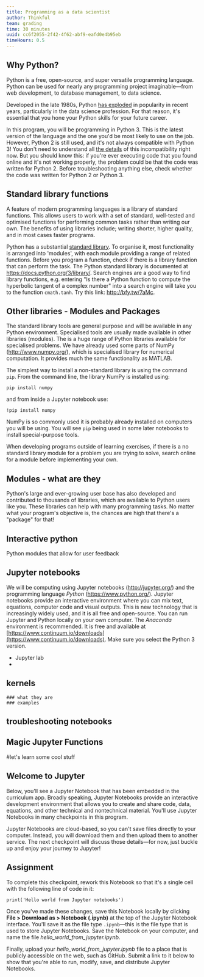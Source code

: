 ```yaml
---
title: Programming as a data scientist
author: Thinkful
team: grading
time: 30 minutes
uuid: cc6f2055-2f42-4f62-abf9-eafd0e4b95eb
timeHours: 0.5
---
```


## Why Python?

Python is a free, open-source, and super versatile programming language. Python can be used for nearly any programming project imaginable—from web development, to database management, to data science.

Developed in the late 1980s, Python [has exploded](https://www.economist.com/graphic-detail/2018/07/26/python-is-becoming-the-worlds-most-popular-coding-language) in popularity in recent years, particularly in the data science profession. For that reason, it's essential that you hone your Python skills for your future career. 

In this program, you will be programming in Python 3. This is the latest version of the language and the one you'd be most likely to use on the job. However, Python 2 is still used, and it's not always compatible with Python 3! You don't need to understand all [the details](https://wiki.python.org/moin/Python2orPython3) of this incompatibility right now. But you should know this: if you're ever executing code that you found online and it's not working properly, the problem could be that the code was written for Python 2. Before troubleshooting anything else, check whether the code was written for Python 2 or Python 3.
    
## Standard library functions
A feature of modern programming languages is a library of standard functions. This allows users to work with a set of standard, well-tested and optimised functions for performing common tasks rather than writing our own. The benefits of using libraries include; writing shorter, higher quality, and in most cases faster programs.

Python has a substantial [standard library](https://docs.python.org/3/library/). To organise it, most functionality is arranged into 'modules', with each module providing a range of related functions. Before you program a function, check if there is a library function that can perform the task. The Python standard library is documented at https://docs.python.org/3/library/.
Search engines are a good way to find library functions, e.g. entering "Is there a Python function to compute the hyperbolic tangent of a complex number" into a search engine will take you to the function `cmath.tanh`. Try this link: http://bfy.tw/7aMc.

## Other libraries - Modules and Packages

The standard library tools are general purpose and will be available in any Python environment.
Specialised tools are usually made available in other libraries (modules). The is a huge range of Python libraries available for specialised problems. We have already used some parts
of NumPy (http://www.numpy.org/), which is specialised library for numerical computation. 
It provides much the same functionality as MATLAB. 

The simplest way to install a non-standard library is using the command `pip`. From the command line, the library NumPy is installed using:

    pip install numpy
    
and from inside a Jupyter notebook use:

    !pip install numpy

NumPy is so commonly used it is probably already installed on computers you will be using.
You will see `pip` being used in some later notebooks to install special-purpose tools.

When developing programs outside of learning exercises,
if there is a no standard library module for a problem you are trying to solve, 
search online for a module before implementing your own.
## Modules - what are they
   Python's large and ever-growing user base has also developed and contributed to thousands of libraries, which are available to Python users like you. These libraries can help with many programming tasks. No matter what your program's objective is, the chances are high that there's a "package" for that!
## Interactive python
Python modules that allow for user feedback 
    
## Jupyter notebooks
We will be computing using Jupyter notebooks (http://jupyter.org/) and 
the programming language *Python* (https://www.python.org/).
Jupyter notebooks provide an interactive environment where you can mix text, equations, computer code and visual outputs. This is new technology that is increasingly widely used, and it is all free and open-source. You can run Jupyter and Python locally on your own computer. The _Anaconda_ environment is recommended. It is free and available at [https://www.continuum.io/downloads](https://www.continuum.io/downloads). Make sure you select the Python 3 version.
   + Jupyter lab
   + 
## kernels
    ### what they are
    ### examples
    
## troubleshooting notebooks
    
## Magic Jupyter Functions
#let's learn some cool stuff
## Welcome to Jupyter

Below, you'll see a Jupyter Notebook that has been embedded in the curriculum app. Broadly speaking, Jupyter Notebooks provide an interactive development environment that allows you to create and share code, data, equations, and other technical and nontechnical material. You'll use Jupyter Notebooks in many checkpoints in this program.

Jupyter Notebooks are cloud-based, so you can't save files directly to your computer. Instead, you will download them and then upload them to another service. The next checkpoint will discuss those details—for now, just buckle up and enjoy your journey to Jupyter!

<jupyter notebook-name="jupyter_intro" course-code="DSBC"></jupyter>

## Assignment

To complete this checkpoint, rework this Notebook so that it's a single cell with the following line of code in it:

```
print('Hello world from Jupyter notebooks')
```

Once you've made these changes, save this Notebook locally by clicking **File > Download as > Notebook (.ipynb)** at the top of the Jupyter Notebook interface. You'll save it as the file type `.ipynb`—this is the file type that is used to store Jupyter Notebooks. Save the Notebook on your computer, and name the file *hello_world_from_jupyter.ipynb*. 

Finally, upload your *hello_world_from_jupyter.ipynb* file to a place that is publicly accessible on the web, such as GitHub. Submit a link to it below to show that you're able to run, modify, save, and distribute Jupyter Notebooks.

<!--stackedit_data:
eyJoaXN0b3J5IjpbNzYwOTYyNjI3LDExNzMwMDEwNzgsLTEzND
M5NjU2ODksMTY0MDYwODE3OSwtMjA1OTMyOTY5MCwtMTkzMTAx
NDI3NV19
-->